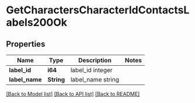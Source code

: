# GetCharactersCharacterIdContactsLabels200Ok

## Properties

Name | Type | Description | Notes
------------ | ------------- | ------------- | -------------
**label_id** | **i64** | label_id integer | 
**label_name** | **String** | label_name string | 

[[Back to Model list]](../README.md#documentation-for-models) [[Back to API list]](../README.md#documentation-for-api-endpoints) [[Back to README]](../README.md)


